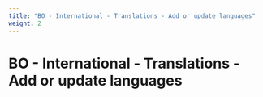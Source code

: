 ```yaml
---
title: "BO - International - Translations - Add or update languages"
weight: 2
---
```


# BO - International - Translations - Add or update languages

